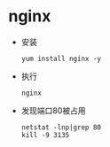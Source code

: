 # nginx

- 安装

  ```
  yum install nginx -y
  ```

- 执行

  ```
  nginx
  ```

- 发现端口80被占用

  ```
  netstat -lnp|grep 80
  kill -9 3135
  ```

  ​

  ​